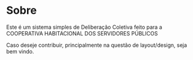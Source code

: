 # Sobre
Este é um sistema simples de Deliberação Coletiva feito para a COOPERATIVA HABITACIONAL DOS SERVIDORES PÚBLICOS

Caso deseje contribuir, principalmente na questão de layout/design, seja bem vindo.